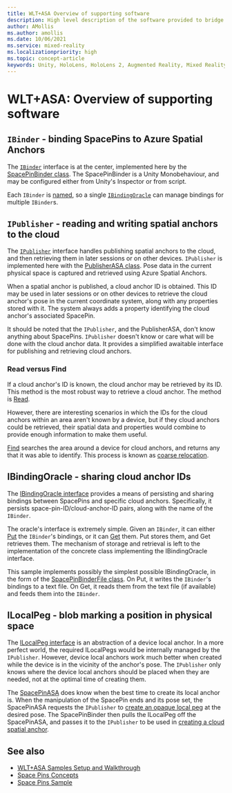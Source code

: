 ```yaml
---
title: WLT+ASA Overview of supporting software
description: High level description of the software provided to bridge between World Locking Tools and Azure Spatial Anchors.
author: AMollis
ms.author: amollis
ms.date: 10/06/2021
ms.service: mixed-reality
ms.localizationpriority: high
ms.topic: concept-article
keywords: Unity, HoloLens, HoloLens 2, Augmented Reality, Mixed Reality, ARCore, ARKit, development, MRTK, ASA
---
```


# WLT+ASA: Overview of supporting software

## `IBinder` - binding SpacePins to Azure Spatial Anchors

The [`IBinder`](xref:Microsoft.MixedReality.WorldLocking.ASA.IBinder) interface is at the center, implemented here by the [SpacePinBinder class](xref:Microsoft.MixedReality.WorldLocking.ASA.SpacePinBinder). The SpacePinBinder is a Unity Monobehaviour, and may be configured either from Unity's Inspector or from script.

Each `IBinder` is [named](xref:Microsoft.MixedReality.WorldLocking.ASA.IBinder.Name), so a single [`IBindingOracle`](xref:Microsoft.MixedReality.WorldLocking.ASA.IBindingOracle) can manage bindings for multiple `IBinder`s.

## `IPublisher` - reading and writing spatial anchors to the cloud

The [`IPublisher`](xref:Microsoft.MixedReality.WorldLocking.ASA.IPublisher) interface handles publishing spatial anchors to the cloud, and then retrieving them in later sessions or on other devices. `IPublisher` is implemented here with the [PublisherASA class](xref:Microsoft.MixedReality.WorldLocking.ASA.PublisherASA). Pose data in the current physical space is captured and retrieved using Azure Spatial Anchors.

When a spatial anchor is published, a cloud anchor ID is obtained. This ID may be used in later sessions or on other devices to retrieve the cloud anchor's pose in the current coordinate system, along with any properties stored with it. The system always adds a property identifying the cloud anchor's associated SpacePin.

It should be noted that the `IPublisher`, and the PublisherASA, don't know anything about SpacePins. `IPublisher` doesn't know or care what will be done with the cloud anchor data. It provides a simplified awaitable interface for publishing and retrieving cloud anchors.

### Read versus Find

If a cloud anchor's ID is known, the cloud anchor may be retrieved by its ID. This method is the most robust way to retrieve a cloud anchor. The method is [Read](xref:Microsoft.MixedReality.WorldLocking.ASA.IPublisher.Read*).

However, there are interesting scenarios in which the IDs for the cloud anchors within an area aren't known by a device, but if they cloud anchors could be retrieved, their spatial data and properties would combine to provide enough information to make them useful.

[Find](xref:Microsoft.MixedReality.WorldLocking.ASA.IPublisher.Find*) searches the area around a device for cloud anchors, and returns any that it was able to identify. This process is known as [coarse relocation](/azure/spatial-anchors/how-tos/set-up-coarse-reloc-unity).

## IBindingOracle - sharing cloud anchor IDs

The [IBindingOracle interface](xref:Microsoft.MixedReality.WorldLocking.ASA.IBindingOracle) provides a means of persisting and sharing bindings between SpacePins and specific cloud anchors. Specifically, it persists space-pin-ID/cloud-anchor-ID pairs, along with the name of the `IBinder`.

The oracle's interface is extremely simple. Given an `IBinder`, it can either [Put](xref:Microsoft.MixedReality.WorldLocking.ASA.IBindingOracle.Put*) the `IBinder`'s bindings, or it can [Get](xref:Microsoft.MixedReality.WorldLocking.ASA.IBindingOracle.Get*) them. Put stores them, and Get retrieves them. The mechanism of storage and retrieval is left to the implementation of the concrete class implementing the IBindingOracle interface.

This sample implements possibly the simplest possible IBindingOracle, in the form of the [SpacePinBinderFile class](xref:Microsoft.MixedReality.WorldLocking.ASA.SpacePinBinder). On Put, it writes the `IBinder`'s bindings to a text file. On Get, it reads them from the text file (if available) and feeds them into the `IBinder`.

## ILocalPeg - blob marking a position in physical space

The [ILocalPeg interface](xref:Microsoft.MixedReality.WorldLocking.ASA.ILocalPeg) is an abstraction of a device local anchor. In a more perfect world, the required ILocalPegs would be internally managed by the `IPublisher`. However, device local anchors work much better when created while the device is in the vicinity of the anchor's pose. The `IPublisher` only knows where the device local anchors should be placed when they are needed, not at the optimal time of creating them.

The [SpacePinASA](xref:Microsoft.MixedReality.WorldLocking.ASA.SpacePinASA) does know when the best time to create its local anchor is. When the manipulation of the SpacePin ends and its pose set, the SpacePinASA requests the `IPublisher` to [create an opaque local peg](xref:Microsoft.MixedReality.WorldLocking.ASA.IPublisher.CreateLocalPeg*) at the desired pose. The SpacePinBinder then pulls the ILocalPeg off the SpacePinASA, and passes it to the `IPublisher` to be used in [creating a cloud spatial anchor](xref:Microsoft.MixedReality.WorldLocking.ASA.IPublisher.Create*).

## See also

* [WLT+ASA Samples Setup and Walkthrough](WLT_ASA_Sample.md)
* [Space Pins Concepts](~/Documentation/Concepts/Advanced/SpacePins.md)
* [Space Pins Sample](SpacePin.md)
